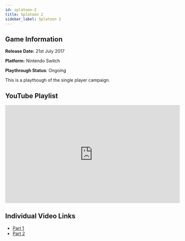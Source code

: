```yaml
---
id: splatoon-2
title: Splatoon 2
sidebar_label: Splatoon 2
---
```


## Game Information

**Release Date:** 21st July 2017

**Platform:** Nintendo Switch

**Playthrough Status**: Ongoing

This is a playthough of the single player campaign.

## YouTube Playlist
<iframe width="560" height="315" src="https://www.youtube-nocookie.com/embed/videoseries?list=PL4SqdMtkmSGsvG1jKOllVMo8-_Bda-uJ7" frameborder="0" allow="accelerometer; autoplay; encrypted-media; gyroscope; picture-in-picture" allowfullscreen></iframe>

## Individual Video Links
- [Part 1](https://www.youtube.com/watch?v=GcTNTha7hi4&list=PL4SqdMtkmSGsvG1jKOllVMo8-_Bda-uJ7&index=1)
- [Part 2](https://www.youtube.com/watch?v=Ren240aq4NI&list=PL4SqdMtkmSGsvG1jKOllVMo8-_Bda-uJ7&index=2)